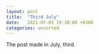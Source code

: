 ```yaml
---
layout: post
title:  "Third July"
date:   2021-07-03 19:38:00 +0300
categories: unsorted
---
```


The post made in July, third.
